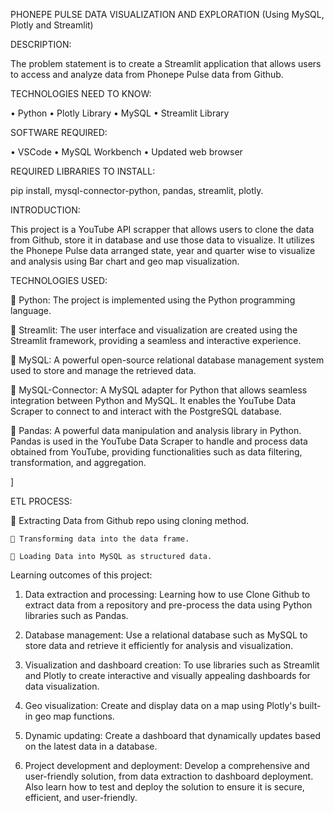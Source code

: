 PHONEPE PULSE DATA VISUALIZATION AND EXPLORATION
(Using MySQL, Plotly and Streamlit)

DESCRIPTION:

The problem statement is to create a Streamlit application that allows users to access and analyze data from Phonepe Pulse data from Github.

TECHNOLOGIES NEED TO KNOW:

•	Python
•	Plotly Library
•	MySQL
•	Streamlit Library


SOFTWARE REQUIRED:

•	VSCode
•	MySQL Workbench
•	Updated web browser

REQUIRED LIBRARIES TO INSTALL:

pip install, mysql-connector-python, pandas, streamlit, plotly.

INTRODUCTION:

This project is a YouTube API scrapper that allows users to clone the data from Github, store it in database and use those data to visualize. It utilizes the Phonepe Pulse data arranged state, year and quarter wise to visualize and analysis using Bar chart and geo map visualization.


TECHNOLOGIES USED:

	Python: The project is implemented using the Python programming language.

	Streamlit: The user interface and visualization are created using the Streamlit framework, providing a seamless and interactive experience.

	MySQL: A powerful open-source relational database management system used to store and manage the retrieved data.

	MySQL-Connector: A MySQL adapter for Python that allows seamless integration between Python and MySQL. It enables the YouTube Data Scraper to connect to and interact with the PostgreSQL database.

	Pandas: A powerful data manipulation and analysis library in Python. Pandas is used in the YouTube Data Scraper to handle and process data obtained from YouTube, providing functionalities such as data filtering, transformation, and aggregation.

]


ETL PROCESS:

	 Extracting Data from Github repo using cloning method.

     Transforming data into the data frame.

     Loading Data into MySQL as structured data.

Learning outcomes of this project:

1.	Data extraction and processing: Learning how to use Clone Github to extract data from a repository and pre-process the data using Python libraries such as Pandas.

2.	Database management: Use a relational database such as MySQL to store data and retrieve it efficiently for analysis and visualization.

3.	Visualization and dashboard creation: To use libraries such as Streamlit and Plotly to create interactive and visually appealing dashboards for data visualization.


4.	Geo visualization: Create and display data on a map using Plotly's built-in geo map functions.

5.	Dynamic updating: Create a dashboard that dynamically updates based on the latest data in a database.


6.	Project development and deployment: Develop a comprehensive and user-friendly solution, from data extraction to dashboard deployment. Also learn how to test and deploy the solution to ensure it is secure, efficient, and user-friendly.



